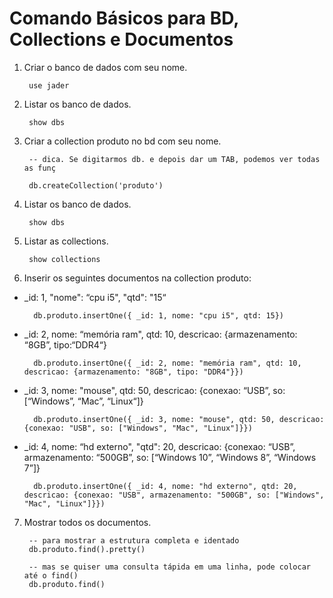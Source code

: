 # Comando Básicos para BD, Collections e Documentos

1. Criar o banco de dados com seu nome.

        use jader

2. Listar os banco de dados.

        show dbs

3. Criar a collection produto no bd com seu nome.

        -- dica. Se digitarmos db. e depois dar um TAB, podemos ver todas as funç

        db.createCollection('produto')

4. Listar os banco de dados.

        show dbs

5. Listar as collections.

        show collections

6. Inserir os seguintes documentos na collection produto:

- _id: 1, "nome": “cpu i5", "qtd": "15“

        db.produto.insertOne({ _id: 1, nome: "cpu i5", qtd: 15})      
- _id: 2, nome: “memória ram", qtd: 10, descricao: {armazenamento: “8GB”, tipo:“DDR4“}

        db.produto.insertOne({ _id: 2, nome: "memória ram", qtd: 10, descricao: {armazenamento: "8GB", tipo: "DDR4"}})
- _id: 3, nome: "mouse", qtd: 50, descricao: {conexao: “USB”, so: [“Windows”, “Mac”, “Linux“]}

        db.produto.insertOne({ _id: 3, nome: "mouse", qtd: 50, descricao: {conexao: "USB", so: ["Windows", "Mac", "Linux"]}})
- _id: 4, nome: “hd externo", "qtd": 20, descricao: {conexao: “USB”, armazenamento: “500GB”, so: [“Windows 10”, “Windows 8”, “Windows 7”]}

        db.produto.insertOne({ _id: 4, nome: "hd externo", qtd: 20, descricao: {conexao: "USB", armazenamento: "500GB", so: ["Windows", "Mac", "Linux"]}})

7. Mostrar todos os documentos.

        -- para mostrar a estrutura completa e identado
        db.produto.find().pretty()
        
        -- mas se quiser uma consulta tápida em uma linha, pode colocar até o find()
        db.produto.find()

